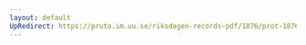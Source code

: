 ```yaml
---
layout: default
UpRedirect: https://pruto.im.uu.se/riksdagen-records-pdf/1876/prot-1876--ak--027/prot-1876--ak--027_011.pdf
---
```

